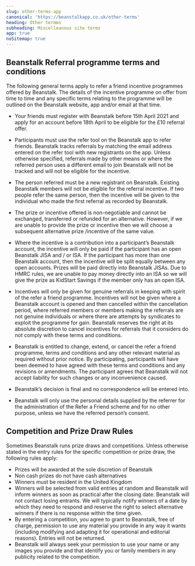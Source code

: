 ```yaml
---
slug: other-terms-app
canonical: 'https://beanstalkapp.co.uk/other-terms'
heading: Other termms
subheading: Miscelleanous site terms
app: true
noSitemap: true
---
```



## Beanstalk Referral programme terms and conditions

The following general terms apply to refer a friend incentive programmes offered by Beanstalk. The details of the incentive programme on offer from time to time and any specific terms relating to the programme will be outlined on the Beanstalk website, app and/or email at that time.

* Your friends must register with Beanstalk before 15th April 2021 and apply for an account before 18th April to be eligible for the £10 referral offer.

* Participants must use the refer tool on the Beanstalk app to refer friends.  Beanstalk tracks referrals by matching the email address entered on the refer tool with new registrants on the app.  Unless otherwise specified, referrals made by other means or where the referred person uses a different email to join Beanstalk will not be tracked and will not be eligible for the incentive.
* The person referred must be a new registrant on Beanstalk.  Existing Beanstalk members will not be eligible for the referral incentive.  If two people refer the same person, then the incentive will be given to the individual who made the first referral as recorded by Beanstalk.
* The prize or incentive offered is non-negotiable and cannot be exchanged, transferred or refunded for an alternative. However, if we are unable to provide the prize or incentive then we will choose a subsequent alternative prize /incentive of the same value.
* Where the incentive is a contribution into a participant’s Beanstalk account, the incentive will only be paid if the participant has an open Beanstalk JISA and / or ISA.  If the participant has more than one Beanstalk account, then the incentive will be split equally between any open accounts.  Prizes will be paid directly into Beanstalk JISAs.   Due to HMRC rules, we are unable to pay money directly into an ISA so we will give the prize as KidStart Savings if the member only has an open ISA.
* Incentives will only be given for genuine referrals in keeping with spirit of the refer a friend programme.  Incentives will not be given where a Beanstalk account is opened and then cancelled within the cancellation period, where referred members or members making the referrals are not genuine individuals or where there are attempts by syndicates to exploit the programme for gain.  Beanstalk reserves the right at its absolute discretion to cancel incentives for referrals that it considers do not comply with these terms and conditions. 
* Beanstalk is entitled to change, extend, or cancel the refer a friend programme, terms and conditions and any other relevant material as required without prior notice.  By participating, participants will have been deemed to have agreed with these terms and conditions and any revisions or amendments. The participant agrees that Beanstalk will not accept liability for such changes or any inconvenience caused.
* Beanstalk’s decision is final and no correspondence will be entered into.
* Beanstalk will only use the personal details supplied by the referrer for the administration of the Refer a Friend scheme and for no other purpose, unless we have the referred person’s consent.


## Competition and Prize Draw Rules

Sometimes Beanstalk runs prize draws and competitions. Unless otherwise stated in the entry rules for the specific competition or prize draw, the following rules apply:

* Prizes will be awarded at the sole discretion of Beanstalk  
* Non cash prizes do not have cash alternatives  
* Winners must be resident in the United Kingdom  
* Winners will be selected from valid entries at random and Beanstalk will inform winners as soon as practical after the closing date. Beanstalk will not contact losing entrants. We will typically notify winners of a date by which they need to respond and reserve the right to select alternative winners if there is no response within the time given.  
* By entering a competition, you agree to grant to Beanstalk, free of charge, permission to use any material you provide in any way it wants (including modifying and adapting it for operational and editorial reasons). Entries will not be returned.  
* Beanstalk will always seek your permission to use your name or any images you provide and that identify you or family members in any publicity related to the competition.  